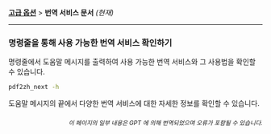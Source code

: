 [**고급 옵션**](./introduction.md) > **번역 서비스 문서** _(현재)_

---

### 명령줄을 통해 사용 가능한 번역 서비스 확인하기

명령줄에서 도움말 메시지를 출력하여 사용 가능한 번역 서비스와 그 사용법을 확인할 수 있습니다.

```bash
pdf2zh_next -h
```

도움말 메시지의 끝에서 다양한 번역 서비스에 대한 자세한 정보를 확인할 수 있습니다.

<div align="right"> 
<h6><small>이 페이지의 일부 내용은 GPT 에 의해 번역되었으며 오류가 포함될 수 있습니다.</small></h6>